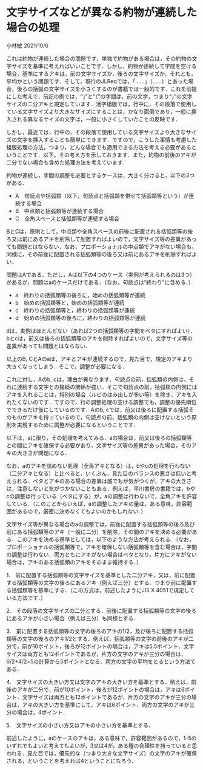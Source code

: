 # 文字サイズなどが異なる約物が連続した場合の処理
小林敏 2021/10/6

これは約物が連続した場合の問題です．単独で約物がある場合は，その約物の文字サイズを基準に考えればいいことです．しかし，約物が連続して字間を空ける場合，基準にするアキは，前の文字サイズか，後ろの文字サイズか，それとも，平均かという問題です．そして，現行のJLReqでは，「……」（……）とあった場合，後ろの括弧の文字サイズを小さくするのが書籍では一般的です．これを前提にした考えで，前記の例では，“」”と“（”の字間は，前の文字，つまり“」”の文字サイズの二分アキと規定しています．活字組版では，行中に，その段落で使用している文字サイズより大きなサイズにすることは，かなり面倒であり，一般に挿入される異なるサイズの文字は，一般に小さくしていたことの反映です．

しかし，最近では，行中の，その段落で使用している文字サイズより大きなサイズの文字を挿入することも簡単にできます．ですので，こうした事情も考慮した組版処理の方法，つまり，どんな場合でも適用できる方法を考える必要があるということです．以下，その考え方を示しておきます．また，約物の前後のアキが二分でない場合も含めた処理方法を考えています．

約物が連続し，字間の調整を必要とするケースは，大きく分けると，以下の3つがある．
- A　句読点や括弧類（以下，句読点と括弧類を併せて括弧類等という）が連続する場合
- B　中点類と括弧類等が連続する場合
- C　全角スペースと括弧類等が連続する場合

BとCは，原則として，中点類や全角スペースの前後に配置される括弧類等の後ろ又は前にあるアキを削除して配置すればよいので，文字サイズ等の差異があっても問題とはならない．なお，プロポーショナルの中点類でアキがない場合も，同様に，その前後に配置される括弧類等の後ろ又は前にあるアキを削除すればよい．

問題はAである．ただし，Aは以下の4つのケース（実例が考えられるのは3つ）があるが，問題はaのケースだけである．（なお，句読点は“終わり”に含める．）
- a　終わりの括弧類等の後ろに，始めの括弧類等が連続
- b　始めの括弧類等と，始めの括弧類等が連続
- c　終わりの括弧類等と，終わりの括弧類等が連続
- d　始めの括弧類等の後ろに，終わりの括弧類等が連続

dは，実例はほとんどない（あれば2つの括弧類等の字間をベタにすればよい）．bとcは，前又は後ろの括弧類等のアキを削除すればよいので，文字サイズ等の差異があっても問題とはならない．

以上のB, CとAのaは，アキとアキが連続するので，見た目で，規定のアキより大きくなってしまう．そこで，調整が必要になる．

これに対し，Aのb, cは，理由が異なります．句読点の前，括弧類の内側は，それに連続する文字との接続の関係が強い．そこで句読点の前，括弧類の内側にはアキを入れることは，特別の場合（ルビのはみ出しが多い等）を除き，アキを入れたくないのです．ですので，行の調整処理の空ける調整でも，調整の優先順位でできるだけ後にしているのです．Aのb, cでは，前又は後ろに配置する括弧そのものがアキを持っているので，句読点の前，括弧類の内側は空けないという原則を実現するために調整が必要になるということです．

以下は，aに限り，その処理を考えてみる．aの場合は，前又は後ろの括弧類等との間にアキを確保する必要があり，文字サイズ等の差異があった場合，そのアキの大きさが問題になる．

なお，aのアキを詰めない処理（全角アキとなる）は，bやcの処理を行わない（二分アキとなる）と比べると，いくぶん，見た目のバランスの悪さは低いと考えられる．ベタとアキのある場合の差異は誰でもが気がつくが，アキの大きさは，注意しないと気がつかないこともある．例えば，早川書房の書籍では，bやcの調整は行っている（ベタにする）が，aの調整は行わないで，全角アキを許容している．（このことからいえば，aの調整したアキの量は，ある意味，許容範囲があるので，厳密に決めなくてもよいのかもしれない．）

文字サイズ等が異なる場合のaの調整では，前後に配置する括弧類等の後ろ及び前にある括弧類等のアキ（一般に二分）を削除，その間のアキを決める必要がある．このアキを決める基準としては，以下のような方法が考えられる．（なお，プロポーショナルの括弧類等で，アキを確保しない括弧類等を含む場合は，字間の調整は行わない．両方ともにアキがない場合はベタとなり，片方にアキがない場合は，アキのある括弧類のアキをそのまま維持する．）

1.　前に配置する括弧類等の文字サイズを基準とした二分アキ，又は，前に配置する括弧類等の文字の後ろにあるアキ（例えば三分）とする．つまり前に配置する括弧類等を基準にする．（この方式は，前述したようにJIS X 4051で規定している方法です．）

2.　その段落の文字サイズの二分とする．前後に配置する括弧類等の文字の後ろにあるアキが小さい場合（例えば三分）も同様とする．

3.　前に配置する括弧類等の文字の後ろのアキの1/2，及び後ろに配置する括弧類等の文字の後ろのアキ1/2とする．例えば，括弧類等の文字の前後のアキが二分で，前が10ポイント，後ろが12ポイントの場合は，アキは5.5ポイント．文字サイズは両方とも12ポイントであるが，片方の文字のアキが三分の場合は，6/2+4/2=5の計算から5ポイントとなる．両方の文字の平均をとるという方法である．

4.　文字サイズの大きい方又は文字のアキの大きい方を基準とする．例えば，前後のアキが二分で，前が10ポイント，後ろが12ポイントの場合は，アキは6ポイント．文字サイズは両方とも12ポイントであるが，片方の文字のアキが三分の場合は，アキの大きい方を基準にして，アキは6ポイント．両方の文字のアキが三分の場合は，4ポイント．

5.　文字サイズの小さい方又はアキの小さい方を基準とする．

前述したように，aのケースのアキは，ある意味で，許容範囲があるので，1–5のいずれでもよいと考えてもよいが，3又は4が，ある種の合理性を持っていると思われる．見た目では，優先的な（つまり大きな文字サイズ）の文字のアキが確保される，ということを考えれば4ということになろう．
